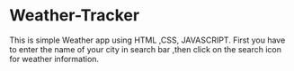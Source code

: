 # Weather-Tracker
This is  simple Weather app using HTML ,CSS, JAVASCRIPT.
First you have to enter the name of your city in search bar
,then click on the search icon for weather information.
